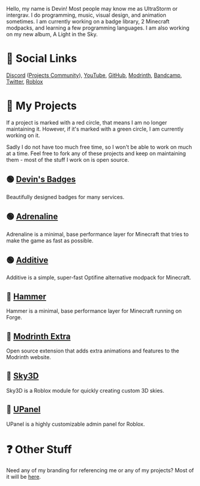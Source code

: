 Hello, my name is Devin! Most people may know me as UltraStorm or intergrav. I do programming, music, visual design, and animation sometimes. I am currently working on a badge library, 2 Minecraft modpacks, and learning a few programming languages. I am also working on my new album, A Light in the Sky.

# 👋 Social Links
[Discord](https://discord.com/users/418219211043897344) ([Projects Community](https://discord.gg/36Tv44cYte)), [YouTube](https://youtube.com/c/UltraStorm), [GitHub](https://github.com/intergrav), [Modrinth](https://modrinth.com/user/UltraStorm), [Bandcamp](https://ultrastorm.bandcamp.com/), [Twitter](https://twitter.com/Ultr4Storm), [Roblox](https://roblox.com/users/35643110/profile/)

# 📝 My Projects
If a project is marked with a red circle, that means I am no longer maintaining it. However, if it's marked with a green circle, I am currently working on it. 

Sadly I do not have too much free time, so I won't be able to work on much at a time. Feel free to fork any of these projects and keep on maintaining them - most of the stuff I work on is open source.

## 🟢 [Devin's Badges](https://github.com/intergrav/devins-badges)
Beautifully designed badges for many services.

## 🟢 [Adrenaline](https://github.com/intergrav/Adrenaline)
Adrenaline is a minimal, base performance layer for Minecraft that tries to make the game as fast as possible.

## 🟢 [Additive](https://github.com/intergrav/Additive)
Additive is a simple, super-fast Optifine alternative modpack for Minecraft.

## 🔴 [Hammer](https://github.com/intergrav/Hammer)
Hammer is a minimal, base performance layer for Minecraft running on Forge.

## 🔴 [Modrinth Extra](https://github.com/intergrav/Modrinth-Extra)
Open source extension that adds extra animations and features to the Modrinth website.

## 🔴 [Sky3D](https://github.com/intergrav/Sky3D)
Sky3D is a Roblox module for quickly creating custom 3D skies.

## 🔴 [UPanel](https://github.com/intergrav/UPanel)
UPanel is a highly customizable admin panel for Roblox.

# ❓ Other Stuff
Need any of my branding for referencing me or any of my projects? Most of it will be [here](https://github.com/intergrav/Branding).
